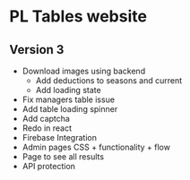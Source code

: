 # PL Tables website

## Version 3
- Download images using backend
    - Add deductions to seasons and current
    - Add loading state
- Fix managers table issue
- Add table loading spinner
- Add captcha
- Redo in react
- Firebase Integration
- Admin pages CSS + functionality + flow
- Page to see all results
- API protection